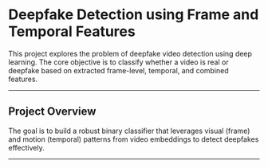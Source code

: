 # Deepfake Detection using Frame and Temporal Features
This project explores the problem of deepfake video detection using deep learning. The core objective is to classify whether a video is real or deepfake based on extracted frame-level, temporal, and combined features.

---

## Project Overview

The goal is to build a robust binary classifier that leverages visual (frame) and motion (temporal) patterns from video embeddings to detect deepfakes effectively.

---
